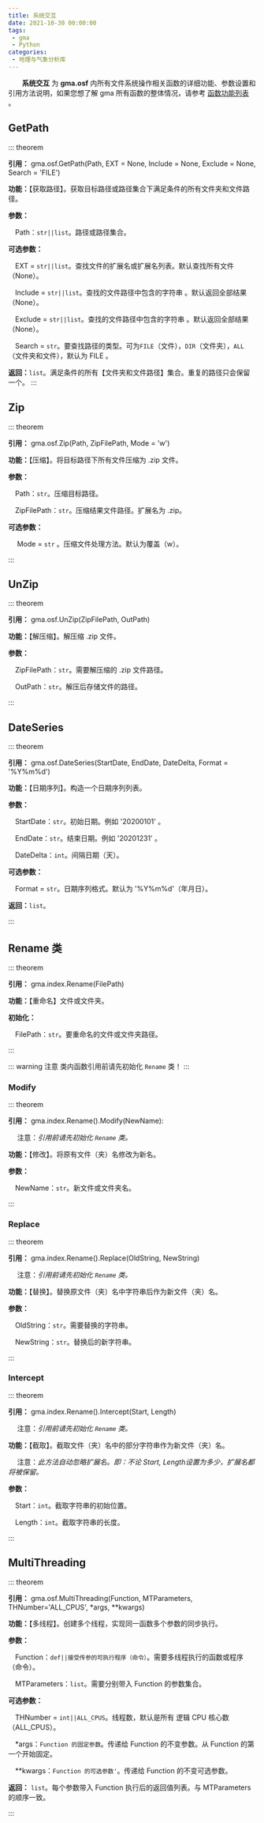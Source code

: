 ```yaml
---
title: 系统交互
date: 2021-10-30 00:00:00
tags:
 - gma
 - Python
categories:
 - 地理与气象分析库
---
```


**&emsp;&emsp;系统交互** 为 **gma.osf** 内所有文件系统操作相关函数的详细功能、参数设置和引用方法说明，如果您想了解 gma 所有函数的整体情况，请参考 [函数功能列表](Function.html) 。

## GetPath
::: theorem

**引用：** gma.osf.GetPath(Path, EXT = None, Include = None, Exclude = None, Search = 'FILE')

**功能：**【获取路径】。获取目标路径或路径集合下满足条件的所有文件夹和文件路径。

**参数：** 

&emsp;Path：`str||list`。路径或路径集合。

<Boxx type='tips' title='示例' content='1. Path = "C:/SP"</br>2. Path = ["C:/SD", "C:/SP"]'/>

**可选参数：** 

&emsp;EXT = `str||list`。查找文件的扩展名或扩展名列表。默认查找所有文件（None）。

<Boxx type='warning' title='注意' content='只有在 SearchPath = "FILE" 时, 此参数才生效。'/>

&emsp;Include = `str||list`。查找的文件路径中包含的字符串 。默认返回全部结果（None）。

&emsp;Exclude = `str||list`。查找的文件路径中包含的字符串 。默认返回全部结果（None）。

<Boxx type='tips' title='提示' content='1. 如果 Include（Exclude）为字符串，则包含设置值的路径才会被保留（排除）。<br>2. 如果 Include（Exclude）为列表，则包含列表内任意一个字符串的路径都会被保留（排除）。'/>

&emsp;Search = `str`。要查找路径的类型。可为`FILE`（文件），`DIR`（文件夹），`ALL`（文件夹和文件），默认为 FILE 。

**返回：**`list`。满足条件的所有【文件夹和文件路径】集合。重复的路径只会保留一个。
::: 

## Zip

::: theorem

**引用：** gma.osf.Zip(Path, ZipFilePath, Mode = 'w')

**功能：**【压缩】。将目标路径下所有文件压缩为 .zip 文件。

**参数：** 

&emsp;Path：`str`。压缩目标路径。

&emsp;ZipFilePath：`str`。压缩结果文件路径。扩展名为 .zip。

**可选参数：** 

&emsp; Mode = `str` 。压缩文件处理方法。默认为覆盖（w）。

<Boxx type='tips' title='可接受的处理方法' content='w：如果目标 .zip 存在，则目标文件将会被替换。<br>a：如果目标 .zip 存在，则目标文件内容会被更新。'/>

:::

## UnZip

::: theorem

**引用：** gma.osf.UnZip(ZipFilePath, OutPath)

**功能：**【解压缩】。解压缩 .zip 文件。

**参数：** 

&emsp;ZipFilePath：`str`。需要解压缩的 .zip 文件路径。

&emsp;OutPath：`str`。解压后存储文件的路径。

:::

## DateSeries

::: theorem

**引用：** gma.osf.DateSeries(StartDate, EndDate, DateDelta, Format = '%Y%m%d')

**功能：**【日期序列】。构造一个日期序列列表。

**参数：** 

&emsp;StartDate：`str`。初始日期。例如 '20200101' 。

&emsp;EndDate：`str`。结束日期。例如 '20201231' 。 

&emsp;DateDelta：`int`。间隔日期（天）。

**可选参数：** 

&emsp;Format = `str`。日期序列格式。默认为 '%Y%m%d'（年月日）。

**返回：**`list`。

:::

## Rename 类

::: theorem

**引用：** gma.index.Rename(FilePath)

**功能：**【重命名】文件或文件夹。

**初始化：**

&emsp;FilePath：`str`。要重命名的文件或文件夹路径。   

::: 

::: warning 注意
类内函数引用前请先初始化 `Rename` 类！
::: 

### Modify
::: theorem

**引用：** gma.index.Rename().Modify(NewName):

&emsp;  注意：*引用前请先初始化 `Rename` 类。*

**功能：**【修改】。将原有文件（夹）名修改为新名。

**参数：** 

&emsp;NewName：`str`。新文件或文件夹名。

::: 

### Replace

::: theorem

**引用：** gma.index.Rename().Replace(OldString, NewString)

&emsp;  注意：*引用前请先初始化 `Rename` 类。*

**功能：**【替换】。替换原文件（夹）名中字符串后作为新文件（夹）名。

**参数：** 

&emsp;OldString：`str`。需要替换的字符串。

&emsp;NewString：`str`。替换后的新字符串。

::: 

### Intercept

::: theorem

**引用：** gma.index.Rename().Intercept(Start, Length)

&emsp;  注意：*引用前请先初始化 `Rename` 类。*

**功能：**【截取】。截取文件（夹）名中的部分字符串作为新文件（夹）名。

&emsp;  注意：*此方法自动忽略扩展名。即：不论 Start, Length设置为多少，扩展名都将被保留。*

**参数：** 

&emsp;Start：`int`。截取字符串的初始位置。

&emsp;Length：`int`。截取字符串的长度。

::: 

## MultiThreading<Badge text="1.0.3 +"/>

::: theorem

**引用：** gma.osf.MultiThreading(Function, MTParameters, THNumber='ALL_CPUS', *args, **kwargs)

**功能：**【多线程】。创建多个线程，实现同一函数多个参数的同步执行。

**参数：** 

&emsp;Function：`def||接受传参的可执行程序（命令）`。需要多线程执行的函数或程序（命令）。

&emsp;MTParameters：`list`。需要分别带入 Function 的参数集合。

**可选参数：** 

&emsp;THNumber =  `int||ALL_CPUS`。线程数，默认是所有 逻辑 CPU 核心数（ALL_CPUS）。

&emsp;*args：`Function 的固定参数`。传递给 Function 的不变参数。从 Function 的第一个开始固定。

&emsp;**kwargs：`Function 的可选参数'`。传递给 Function 的不变可选参数。

**返回：** `list`。每个参数带入 Function 执行后的返回值列表。与 MTParameters 的顺序一致。

::: 